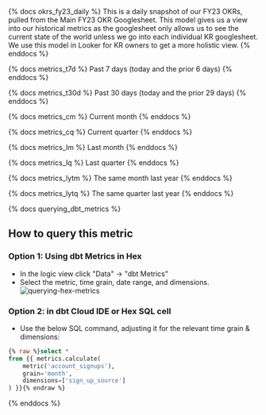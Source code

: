 {% docs okrs_fy23_daily %}
This is a daily snapshot of our FY23 OKRs, pulled from the Main FY23 OKR Googlesheet. This model gives us a view into our historical metrics as the googlesheet only allows us to see the current state of the world unless we go into each individual KR googlesheet. We use this model in Looker for KR owners to get a more holistic view.
{% enddocs %}

{% docs metrics_t7d %}
Past 7 days (today and the prior 6 days)
{% enddocs %}

{% docs metrics_t30d %}
Past 30 days (today and the prior 29 days)
{% enddocs %}

{% docs metrics_cm %}
Current month
{% enddocs %}

{% docs metrics_cq %}
Current quarter
{% enddocs %}

{% docs metrics_lm %}
Last month
{% enddocs %}

{% docs metrics_lq %}
Last quarter
{% enddocs %}

{% docs metrics_lytm %}
The same month last year
{% enddocs %}

{% docs metrics_lytq %}
The same quarter last year
{% enddocs %}

{% docs querying_dbt_metrics %}
## How to query this metric
### Option 1: Using dbt Metrics in Hex
- In the logic view click "Data" -> "dbt Metrics"
- Select the metric, time grain, date range, and dimensions.  
![querying-hex-metrics](assets/querying-hex-metrics.jpg "dbt Metrics in Hex")

### Option 2: in dbt Cloud IDE or Hex SQL cell
- Use the below SQL command, adjusting it for the relevant time grain & dimensions:
```sql
{% raw %}select * 
from {{ metrics.calculate(
    metric('account_signups'),
    grain='month',
    dimensions=['sign_up_source']
) }}{% endraw %}
```
{% enddocs %}